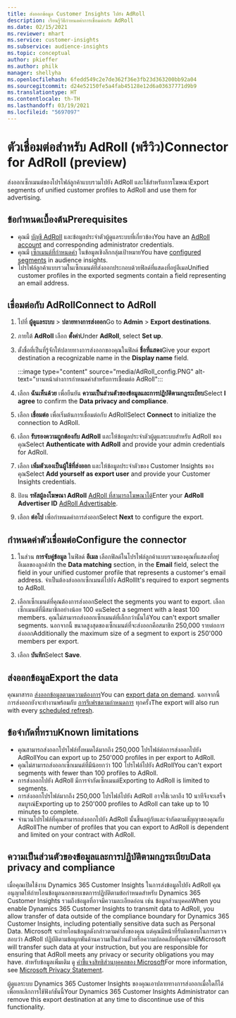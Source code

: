 ```yaml
---
title: ส่งออกข้อมูล Customer Insights ไปยัง AdRoll
description: เรียนรู้วิธีกำหนดค่าการเชื่อมต่อกับ AdRoll
ms.date: 02/15/2021
ms.reviewer: mhart
ms.service: customer-insights
ms.subservice: audience-insights
ms.topic: conceptual
author: pkieffer
ms.author: philk
manager: shellyha
ms.openlocfilehash: 6fedd549c2e7de362f36e3fb23d363200bb92a04
ms.sourcegitcommit: d24e52150fe5a4fab45128e12d6a03637771d9b9
ms.translationtype: HT
ms.contentlocale: th-TH
ms.lasthandoff: 03/19/2021
ms.locfileid: "5697097"
---
```

# <a name="connector-for-adroll-preview"></a><span data-ttu-id="65e08-103">ตัวเชื่อมต่อสำหรับ AdRoll (พรีวิว)</span><span class="sxs-lookup"><span data-stu-id="65e08-103">Connector for AdRoll (preview)</span></span>

<span data-ttu-id="65e08-104">ส่งออกเซ็กเมนต์ของโปรไฟล์ลูกค้าแบบรวมไปยัง AdRoll และใช้สำหรับการโฆษณา</span><span class="sxs-lookup"><span data-stu-id="65e08-104">Export segments of unified customer profiles to AdRoll and use them for advertising.</span></span> 

## <a name="prerequisites"></a><span data-ttu-id="65e08-105">ข้อกำหนดเบื้องต้น</span><span class="sxs-lookup"><span data-stu-id="65e08-105">Prerequisites</span></span>

-   <span data-ttu-id="65e08-106">คุณมี [บัญชี AdRoll](https://www.adroll.com/) และข้อมูลประจำตัวผู้ดูแลระบบที่เกี่ยวข้อง</span><span class="sxs-lookup"><span data-stu-id="65e08-106">You have an [AdRoll account](https://www.adroll.com/) and corresponding administrator credentials.</span></span>
-   <span data-ttu-id="65e08-107">คุณมี [เซ็กเมนต์ที่กำหนดค่า](segments.md) ในข้อมูลเชิงลึกกลุ่มเป้าหมาย</span><span class="sxs-lookup"><span data-stu-id="65e08-107">You have [configured segments](segments.md) in audience insights.</span></span>
-   <span data-ttu-id="65e08-108">โปรไฟล์ลูกค้าแบบรวมในเซ็กเมนต์ที่ส่งออกประกอบด้วยฟิลด์ที่แสดงที่อยู่อีเมล</span><span class="sxs-lookup"><span data-stu-id="65e08-108">Unified customer profiles in the exported segments contain a field representing an email address.</span></span>

## <a name="connect-to-adroll"></a><span data-ttu-id="65e08-109">เชื่อมต่อกับ AdRoll</span><span class="sxs-lookup"><span data-stu-id="65e08-109">Connect to AdRoll</span></span>

1. <span data-ttu-id="65e08-110">ไปที่ **ผู้ดูแลระบบ** > **ปลายทางการส่งออก**</span><span class="sxs-lookup"><span data-stu-id="65e08-110">Go to **Admin** > **Export destinations**.</span></span>

1. <span data-ttu-id="65e08-111">ภายใต้ **AdRoll** เลือก **ตั้งค่า**</span><span class="sxs-lookup"><span data-stu-id="65e08-111">Under **AdRoll**, select **Set up**.</span></span>

1. <span data-ttu-id="65e08-112">ตั้งชื่อที่เป็นที่รู้จักให้ปลายทางการส่งออกของคุณในฟิลด์ **ชื่อที่แสดง**</span><span class="sxs-lookup"><span data-stu-id="65e08-112">Give your export destination a recognizable name in the **Display name** field.</span></span>

   :::image type="content" source="media/AdRoll_config.PNG" alt-text="บานหน้าต่างการกำหนดค่าสำหรับการเชื่อมต่อ AdRoll":::

1. <span data-ttu-id="65e08-114">เลือก **ฉันเห็นด้วย** เพื่อยืนยัน **ความเป็นส่วนตัวของข้อมูลและการปฏิบัติตามกฎระเบียบ**</span><span class="sxs-lookup"><span data-stu-id="65e08-114">Select **I agree** to confirm the **Data privacy and compliance**.</span></span>

1. <span data-ttu-id="65e08-115">เลือก **เชื่อมต่อ** เพื่อเริ่มต้นการเชื่อมต่อกับ AdRoll</span><span class="sxs-lookup"><span data-stu-id="65e08-115">Select **Connect** to initialize the connection to AdRoll.</span></span>

1. <span data-ttu-id="65e08-116">เลือก **รับรองความถูกต้องกับ AdRoll** และให้ข้อมูลประจำตัวผู้ดูแลระบบสำหรับ AdRoll ของคุณ</span><span class="sxs-lookup"><span data-stu-id="65e08-116">Select **Authenticate with AdRoll** and provide your admin credentials for AdRoll.</span></span> 

1. <span data-ttu-id="65e08-117">เลือก **เพิ่มตัวเองเป็นผู้ใช้ที่ส่งออก** และให้ข้อมูลประจำตัวของ Customer Insights ของคุณ</span><span class="sxs-lookup"><span data-stu-id="65e08-117">Select **Add yourself as export user** and provide your Customer Insights credentials.</span></span>

1. <span data-ttu-id="65e08-118">ป้อน **รหัสผู้ลงโฆษณา AdRoll** [AdRoll ที่สามารถโฆษณาได้](https://help.adroll.com/hc/en-us/articles/212011838-Advertiser-Profiles)</span><span class="sxs-lookup"><span data-stu-id="65e08-118">Enter your **AdRoll Advertiser ID** [AdRoll Advertisable](https://help.adroll.com/hc/en-us/articles/212011838-Advertiser-Profiles).</span></span>

1. <span data-ttu-id="65e08-119">เลือก **ต่อไป** เพื่อกำหนดค่าการส่งออก</span><span class="sxs-lookup"><span data-stu-id="65e08-119">Select **Next** to configure the export.</span></span>

## <a name="configure-the-connector"></a><span data-ttu-id="65e08-120">กำหนดค่าตัวเชื่อมต่อ</span><span class="sxs-lookup"><span data-stu-id="65e08-120">Configure the connector</span></span>

1. <span data-ttu-id="65e08-121">ในส่วน **การจับคู่ข้อมูล** ในฟิลด์ **อีเมล** เลือกฟิลด์ในโปรไฟล์ลูกค้าแบบรวมของคุณที่แสดงที่อยู่อีเมลของลูกค้า</span><span class="sxs-lookup"><span data-stu-id="65e08-121">In the **Data matching** section, in the **Email** field, select the field in your unified customer profile that represents a customer's email address.</span></span> <span data-ttu-id="65e08-122">จำเป็นต้องส่งออกเซ็กเมนต์ไปยัง AdRoll</span><span class="sxs-lookup"><span data-stu-id="65e08-122">It's required to export segments to AdRoll.</span></span>

1. <span data-ttu-id="65e08-123">เลือกเซ็กเมนต์ที่คุณต้องการส่งออก</span><span class="sxs-lookup"><span data-stu-id="65e08-123">Select the segments you want to export.</span></span> <span data-ttu-id="65e08-124">เลือกเซ็กเมนต์ที่มีสมาชิกอย่างน้อย 100 คน</span><span class="sxs-lookup"><span data-stu-id="65e08-124">Select a segment with a least 100 members.</span></span> <span data-ttu-id="65e08-125">คุณไม่สามารถส่งออกเซ็กเมนต์ที่เล็กกว่านั้นได้</span><span class="sxs-lookup"><span data-stu-id="65e08-125">You can't export smaller segments.</span></span> <span data-ttu-id="65e08-126">นอกจากนี้ ขนาดสูงสุดของเซ็กเมนต์ที่จะส่งออกคือสมาชิก 250,000 รายต่อการส่งออก</span><span class="sxs-lookup"><span data-stu-id="65e08-126">Additionally the maximum size of a segment to export is 250'000 members per export.</span></span> 

1. <span data-ttu-id="65e08-127">เลือก **บันทึก**</span><span class="sxs-lookup"><span data-stu-id="65e08-127">Select **Save**.</span></span>

## <a name="export-the-data"></a><span data-ttu-id="65e08-128">ส่งออกข้อมูล</span><span class="sxs-lookup"><span data-stu-id="65e08-128">Export the data</span></span>

<span data-ttu-id="65e08-129">คุณมาสารถ [ส่งออกข้อมูลตามความต้องการ](export-destinations.md)</span><span class="sxs-lookup"><span data-stu-id="65e08-129">You can [export data on demand](export-destinations.md).</span></span> <span data-ttu-id="65e08-130">นอกจากนี้ การส่งออกยังจะทำงานพร้อมกับ [การรีเฟรชตามกำหนดการ](system.md#schedule-tab) ทุกครั้ง</span><span class="sxs-lookup"><span data-stu-id="65e08-130">The export will also run with every [scheduled refresh](system.md#schedule-tab).</span></span>

## <a name="known-limitations"></a><span data-ttu-id="65e08-131">ข้อจำกัดที่ทราบ</span><span class="sxs-lookup"><span data-stu-id="65e08-131">Known limitations</span></span>

- <span data-ttu-id="65e08-132">คุณสามารถส่งออกโปรไฟล์ทั้งหมดได้มากถึง 250,000 โปรไฟล์ต่อการส่งออกไปยัง AdRoll</span><span class="sxs-lookup"><span data-stu-id="65e08-132">You can export up to 250'000 profiles in per export to AdRoll.</span></span>
- <span data-ttu-id="65e08-133">คุณไม่สามารถส่งออกเซ็กเมนต์ที่มีน้อยกว่า 100 โปรไฟล์ไปยัง AdRoll</span><span class="sxs-lookup"><span data-stu-id="65e08-133">You can't export segments with fewer than 100 profiles to AdRoll.</span></span> 
- <span data-ttu-id="65e08-134">การส่งออกไปยัง AdRoll มีการจำกัดเซ็กเมนต์</span><span class="sxs-lookup"><span data-stu-id="65e08-134">Exporting to AdRoll is limited to segments.</span></span>
- <span data-ttu-id="65e08-135">การส่งออกโปรไฟล์มากถึง 250,000 โปรไฟล์ไปยัง AdRoll อาจใช้เวลาถึง 10 นาทีจึงจะเสร็จสมบูรณ์</span><span class="sxs-lookup"><span data-stu-id="65e08-135">Exporting up to 250'000 profiles to AdRoll can take up to 10 minutes to complete.</span></span> 
- <span data-ttu-id="65e08-136">จำนวนโปรไฟล์ที่คุณสามารถส่งออกไปยัง AdRoll นั้นขึ้นอยู่กับและจำกัดตามสัญญาของคุณกับ AdRoll</span><span class="sxs-lookup"><span data-stu-id="65e08-136">The number of profiles that you can export to AdRoll is dependent and limited on your contract with AdRoll.</span></span>

## <a name="data-privacy-and-compliance"></a><span data-ttu-id="65e08-137">ความเป็นส่วนตัวของข้อมูลและการปฏิบัติตามกฎระเบียบ</span><span class="sxs-lookup"><span data-stu-id="65e08-137">Data privacy and compliance</span></span>

<span data-ttu-id="65e08-138">เมื่อคุณเปิดใช้งาน Dynamics 365 Customer Insights ในการส่งข้อมูลไปยัง AdRoll คุณอนุญาตให้ถ่ายโอนข้อมูลนอกขอบเขตการปฏิบัติตามข้อกำหนดสำหรับ Dynamics 365 Customer Insights รวมถึงข้อมูลที่อาจมีความละเอียดอ่อน เช่น ข้อมูลส่วนบุคคล</span><span class="sxs-lookup"><span data-stu-id="65e08-138">When you enable Dynamics 365 Customer Insights to transmit data to AdRoll, you allow transfer of data outside of the compliance boundary for Dynamics 365 Customer Insights, including potentially sensitive data such as Personal Data.</span></span> <span data-ttu-id="65e08-139">Microsoft จะถ่ายโอนข้อมูลดังกล่าวตามคำสั่งของคุณ แต่คุณมีหน้าที่รับผิดชอบในการตรวจสอบว่า AdRoll ปฏิบัติตามข้อผูกพันด้านความเป็นส่วนตัวหรือความปลอดภัยที่คุณอาจมี</span><span class="sxs-lookup"><span data-stu-id="65e08-139">Microsoft will transfer such data at your instruction, but you are responsible for ensuring that AdRoll meets any privacy or security obligations you may have.</span></span> <span data-ttu-id="65e08-140">สำหรับข้อมูลเพิ่มเติม ดู [คำชี้แจงสิทธิส่วนบุคคลของ Microsoft](https://go.microsoft.com/fwlink/?linkid=396732)</span><span class="sxs-lookup"><span data-stu-id="65e08-140">For more information, see [Microsoft Privacy Statement](https://go.microsoft.com/fwlink/?linkid=396732).</span></span>

<span data-ttu-id="65e08-141">ผู้ดูแลระบบ Dynamics 365 Customer Insights ของคุณเอาปลายทางการส่งออกเมื่อใดก็ได้เพื่อยกเลิกการใช้ฟังก์ชันนี้</span><span class="sxs-lookup"><span data-stu-id="65e08-141">Your Dynamics 365 Customer Insights Administrator can remove this export destination at any time to discontinue use of this functionality.</span></span>

